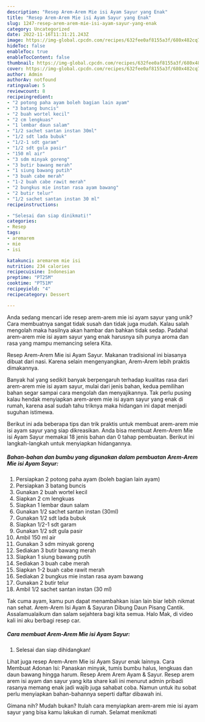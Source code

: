 ```yaml
---
description: "Resep Arem-Arem Mie isi Ayam Sayur yang Enak"
title: "Resep Arem-Arem Mie isi Ayam Sayur yang Enak"
slug: 1247-resep-arem-arem-mie-isi-ayam-sayur-yang-enak
category: Uncategorized
date: 2022-11-16T11:31:21.243Z
image: https://img-global.cpcdn.com/recipes/632fee0af8155a3f/680x482cq70/arem-arem-mie-isi-ayam-sayur-foto-resep-utama.jpg
hideToc: false
enableToc: true
enableTocContent: false
thumbnail: https://img-global.cpcdn.com/recipes/632fee0af8155a3f/680x482cq70/arem-arem-mie-isi-ayam-sayur-foto-resep-utama.jpg
cover: https://img-global.cpcdn.com/recipes/632fee0af8155a3f/680x482cq70/arem-arem-mie-isi-ayam-sayur-foto-resep-utama.jpg
author: Admin
authorAv: notfound
ratingvalue: 5
reviewcount: 8
recipeingredient:
- "2 potong paha ayam boleh bagian lain ayam"
- "3 batang buncis"
- "2 buah wortel kecil"
- "2 cm lengkuas"
- "1 lembar daun salam"
- "1/2 sachet santan instan 30ml"
- "1/2 sdt lada bubuk"
- "1/2-1 sdt garam"
- "1/2 sdt gula pasir"
- "150 ml air"
- "3 sdm minyak goreng"
- "3 butir bawang merah"
- "1 siung bawang putih"
- "3 buah cabe merah"
- "1-2 buah cabe rawit merah"
- "2 bungkus mie instan rasa ayam bawang"
- "2 butir telur"
- "1/2 sachet santan instan 30 ml"
recipeinstructions:

- "Selesai dan siap dinikmati!"
categories:
- Resep
tags:
- aremarem
- mie
- isi

katakunci: aremarem mie isi 
nutrition: 234 calories
recipecuisine: Indonesian
preptime: "PT25M"
cooktime: "PT51M"
recipeyield: "4"
recipecategory: Dessert

---
```





Anda sedang mencari ide resep arem-arem mie isi ayam sayur yang unik? Cara membuatnya sangat tidak susah dan tidak juga mudah. Kalau salah mengolah maka hasilnya akan hambar dan bahkan tidak sedap. Padahal arem-arem mie isi ayam sayur yang enak harusnya sih punya aroma dan rasa yang mampu memancing selera Kita.





Resep Arem-Arem Mie isi Ayam Sayur. Makanan tradisional ini biasanya dibuat dari nasi. Karena selain mengenyangkan, Arem-Arem lebih praktis dimakannya.

Banyak hal yang sedikit banyak berpengaruh terhadap kualitas rasa dari arem-arem mie isi ayam sayur, mulai dari jenis bahan, kedua pemilihan bahan segar sampai cara mengolah dan menyajikannya. Tak perlu pusing kalau hendak menyiapkan arem-arem mie isi ayam sayur yang enak di rumah, karena asal sudah tahu triknya maka hidangan ini dapat menjadi suguhan istimewa.






Berikut ini ada beberapa tips dan trik praktis untuk membuat arem-arem mie isi ayam sayur yang siap dikreasikan. Anda bisa membuat Arem-Arem Mie isi Ayam Sayur memakai 18 jenis bahan dan 0 tahap pembuatan. Berikut ini langkah-langkah untuk menyiapkan hidangannya.

<!--inarticleads1-->

##### Bahan-bahan dan bumbu yang digunakan dalam pembuatan Arem-Arem Mie isi Ayam Sayur:

1. Persiapkan 2 potong paha ayam (boleh bagian lain ayam)
1. Persiapkan 3 batang buncis
1. Gunakan 2 buah wortel kecil
1. Siapkan 2 cm lengkuas
1. Siapkan 1 lembar daun salam
1. Gunakan 1/2 sachet santan instan (30ml)
1. Gunakan 1/2 sdt lada bubuk
1. Siapkan 1/2-1 sdt garam
1. Gunakan 1/2 sdt gula pasir
1. Ambil 150 ml air
1. Gunakan 3 sdm minyak goreng
1. Sediakan 3 butir bawang merah
1. Siapkan 1 siung bawang putih
1. Sediakan 3 buah cabe merah
1. Siapkan 1-2 buah cabe rawit merah
1. Sediakan 2 bungkus mie instan rasa ayam bawang
1. Gunakan 2 butir telur
1. Ambil 1/2 sachet santan instan (30 ml)


Tak cuma ayam, kamu pun dapat menambahkan isian lain biar lebih nikmat nan sehat. Arem-Arem Isi Ayam &amp; Sayuran Dibung Daun Pisang Cantik. Assalamualaikum dan salam sejahtera bagi kita semua. Halo Mak, di video kali ini aku berbagi resep car. 

<!--inarticleads2-->

##### Cara membuat Arem-Arem Mie isi Ayam Sayur:


1. Selesai dan siap dihidangkan!

Lihat juga resep Arem-Arem Mie isi Ayam Sayur enak lainnya. Cara Membuat Adonan Isi: Panaskan minyak, tumis bumbu halus, lengkuas dan daun bawang hingga harum. Resep Arem Arem Ayam &amp; Sayur. Resep arem arem isi ayam dan sayur yang kita share kali ini menurut admin pribadi rasanya memang enak jadi wajib juga sahabat coba. Namun untuk itu sobat perlu menyiapkan bahan-bahannya seperti daftar dibawah ini. 

Gimana nih? Mudah bukan? Itulah cara menyiapkan arem-arem mie isi ayam sayur yang bisa kamu lakukan di rumah. Selamat menikmati
